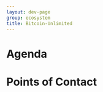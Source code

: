 ```yaml
---
layout: dev-page
group: ecosystem
title: Bitcoin-Unlimited
---
```


Agenda
======

Points of Contact
=================

